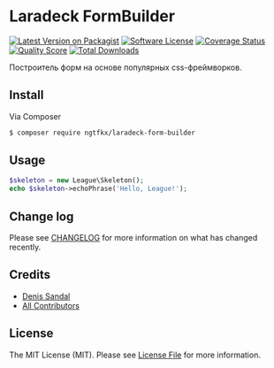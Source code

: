 # Laradeck FormBuilder

[![Latest Version on Packagist][ico-version]][link-packagist]
[![Software License][ico-license]](LICENSE.md)
[![Coverage Status][ico-scrutinizer]][link-scrutinizer]
[![Quality Score][ico-code-quality]][link-code-quality]
[![Total Downloads][ico-downloads]][link-downloads]

Построитель форм на основе популярных css-фреймворков.

## Install

Via Composer

``` bash
$ composer require ngtfkx/laradeck-form-builder
```

## Usage

``` php
$skeleton = new League\Skeleton();
echo $skeleton->echoPhrase('Hello, League!');
```

## Change log

Please see [CHANGELOG](CHANGELOG.md) for more information on what has changed recently.

## Credits

- [Denis Sandal][link-author]
- [All Contributors][link-contributors]

## License

The MIT License (MIT). Please see [License File](LICENSE.md) for more information.

[ico-version]: https://img.shields.io/packagist/v/ngtfkx/laradeck-form-builder.svg?style=flat-square
[ico-license]: https://img.shields.io/badge/license-MIT-brightgreen.svg?style=flat-square
[ico-travis]: https://img.shields.io/travis/ngtfkx/laradeck-form-builder/master.svg?style=flat-square
[ico-scrutinizer]: https://img.shields.io/scrutinizer/coverage/g/ngtfkx/laradeck-form-builder.svg?style=flat-square
[ico-code-quality]: https://img.shields.io/scrutinizer/g/ngtfkx/laradeck-form-builder.svg?style=flat-square
[ico-downloads]: https://img.shields.io/packagist/dt/ngtfkx/laradeck-form-builder.svg?style=flat-square

[link-packagist]: https://packagist.org/packages/ngtfkx/laradeck-form-builder
[link-travis]: https://travis-ci.org/ngtfkx/laradeck-form-builder
[link-scrutinizer]: https://scrutinizer-ci.com/g/ngtfkx/laradeck-form-builder/code-structure
[link-code-quality]: https://scrutinizer-ci.com/g/ngtfkx/laradeck-form-builder
[link-downloads]: https://packagist.org/packages/ngtfkx/laradeck-form-builder
[link-author]: https://github.com/ngtfkx
[link-contributors]: ../../contributors
